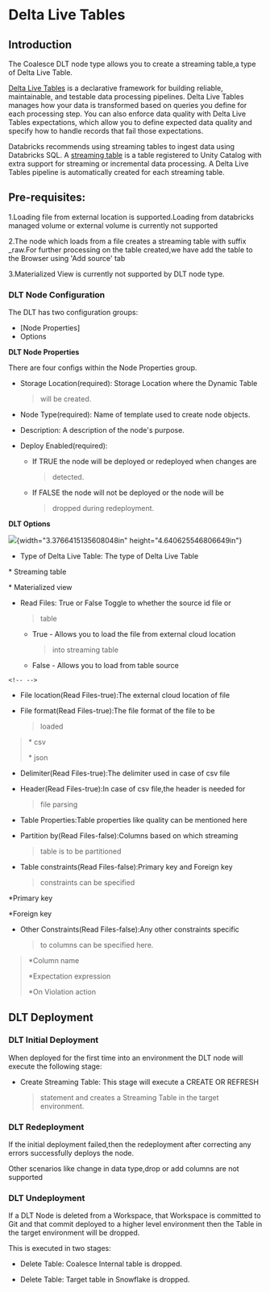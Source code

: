 # **Delta Live Tables**

## **Introduction**

The Coalesce DLT node type allows you to create a streaming table,a type
of Delta Live Table.

[Delta Live Tables](https://docs.databricks.com/en/delta-live-tables/index.html)
is a declarative framework for building reliable, maintainable, and
testable data processing pipelines. Delta Live Tables manages how your
data is transformed based on queries you define for each processing
step. You can also enforce data quality with Delta Live Tables
expectations, which allow you to define expected data quality and
specify how to handle records that fail those expectations.

Databricks recommends using streaming tables to ingest data using
Databricks SQL. A [streaming
table](https://docs.databricks.com/en/tables/streaming.html#additional-resources)
is a table registered to Unity Catalog with extra support for streaming
or incremental data processing. A Delta Live Tables pipeline is
automatically created for each streaming table.

## **Pre-requisites:**

1.Loading file from external location is supported.Loading from
databricks managed volume or external volume is currently not supported

2.The node which loads from a file creates a streaming table with suffix
\_raw.For further processing on the table created,we have add the table
to the Browser using 'Add source' tab

3.Materialized View is currently not supported by DLT node type.

### **DLT Node Configuration**

The DLT has two configuration groups:

  * [Node Properties]
  * Options

**DLT Node Properties**

There are four configs within the Node Properties group.

-   Storage Location(required): Storage Location where the Dynamic Table
    > will be created.

-   Node Type(required): Name of template used to create node objects.

-   Description: A description of the node\'s purpose.

-   Deploy Enabled(required):

    -   If TRUE the node will be deployed or redeployed when changes are
        > detected.

    -   If FALSE the node will not be deployed or the node will be
        > dropped during redeployment.

**DLT Options**

![](vertopal_e2891625931a467189b3388ccf4f195b/media/image1.png){width="3.3766415135608048in"
height="4.640625546806649in"}

-   Type of Delta Live Table: The type of Delta Live Table

\* Streaming table

\* Materialized view

-   Read Files: True or False Toggle to whether the source id file or
    > table

    -   True - Allows you to load the file from external cloud location
        > into streaming table

    -   False - Allows you to load from table source

```{=html}
<!-- -->
```
-   File location(Read Files-true):The external cloud location of file

-   File format(Read Files-true):The file format of the file to be
    > loaded

> \* csv
>
> \* json

-   Delimiter(Read Files-true):The delimiter used in case of csv file

-   Header(Read Files-true):In case of csv file,the header is needed for
    > file parsing

-   Table Properties:Table properties like quality can be mentioned here

-   Partition by(Read Files-false):Columns based on which streaming
    > table is to be partitioned

-   Table constraints(Read Files-false):Primary key and Foreign key
    > constraints can be specified

\*Primary key

\*Foreign key

-   Other Constraints(Read Files-false):Any other constraints specific
    > to columns can be specified here.

> \*Column name
>
> \*Expectation expression
>
> \*On Violation action

## **DLT Deployment**

### **DLT Initial Deployment**

When deployed for the first time into an environment the DLT node will
execute the following stage:

-   Create Streaming Table: This stage will execute a CREATE OR REFRESH
    > statement and creates a Streaming Table in the target environment.

### **DLT Redeployment**

If the initial deployment failed,then the redeployment after correcting
any errors successfully deploys the node.

Other scenarios like change in data type,drop or add columns are not
supported

### **DLT Undeployment**

If a DLT Node is deleted from a Workspace, that Workspace is committed
to Git and that commit deployed to a higher level environment then the
Table in the target environment will be dropped.

This is executed in two stages:

-   Delete Table: Coalesce Internal table is dropped.

-   Delete Table: Target table in Snowflake is dropped.
